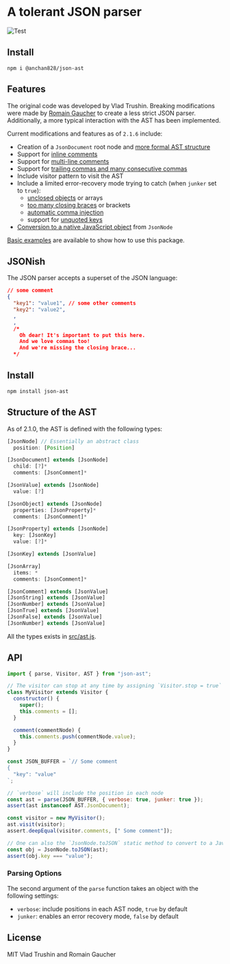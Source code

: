 # A tolerant JSON parser

![Test](https://github.com/anchan828/json-ast/workflows/Test/badge.svg)

## Install

```
npm i @anchan828/json-ast
```

## Features

The original code was developed by Vlad Trushin. Breaking modifications were made by [Romain Gaucher](https://twitter.com/rgaucher) to create a less strict JSON parser. Additionally, a more typical interaction with the AST has been implemented.

Current modifications and features as of `2.1.6` include:

- Creation of a `JsonDocument` root node and [more formal AST structure](./src/ast.js)
- Support for [inline comments](./test/cases/comment-in-object.json)
- Support for [multi-line comments](./test/cases/multi-line-comments-in-object.js)
- Support for [trailing commas and many consecutive commas](./test/cases/object-trailing-commas.json)
- Include visitor pattern to visit the AST
- Include a limited error-recovery mode trying to catch (when `junker` set to `true`):
  - [unclosed objects](./test/cases/object-unclosed-junker.json) or arrays
  - [too many closing braces](./test/cases/redundant-symbols-junker.json) or brackets
  - [automatic comma injection](./test/cases/asi-junker.json)
  - support for [unquoted keys](./test/cases/unquoted-keys-junker.json)
- [Conversion to a native JavaScript object](./test/index.js#L172) from `JsonNode`

[Basic examples](./examples/) are available to show how to use this package.

## JSONish

The JSON parser accepts a superset of the JSON language:

```json
// some comment
{
  "key1": "value1", // some other comments
  "key2": "value2",
  ,
  ,
  /*
    Oh dear! It's important to put this here.
    And we love commas too!
    And we're missing the closing brace...
  */
```

## Install

```shell
npm install json-ast
```

## Structure of the AST

As of 2.1.0, the AST is defined with the following types:

```javascript
[JsonNode] // Essentially an abstract class
  position: [Position]

[JsonDocument] extends [JsonNode]
  child: [?]*
  comments: [JsonComment]*

[JsonValue] extends [JsonNode]
  value: [?]

[JsonObject] extends [JsonNode]
  properties: [JsonProperty]*
  comments: [JsonComment]*

[JsonProperty] extends [JsonNode]
  key: [JsonKey]
  value: [?]*

[JsonKey] extends [JsonValue]

[JsonArray]
  items: *
  comments: [JsonComment]*

[JsonComment] extends [JsonValue]
[JsonString] extends [JsonValue]
[JsonNumber] extends [JsonValue]
[JsonTrue] extends [JsonValue]
[JsonFalse] extends [JsonValue]
[JsonNumber] extends [JsonValue]
```

All the types exists in [src/ast.js](src/ast.js).

## API

```javascript
import { parse, Visitor, AST } from "json-ast";

// The visitor can stop at any time by assigning `Visitor.stop = true`
class MyVisitor extends Visitor {
  constructor() {
    super();
    this.comments = [];
  }

  comment(commentNode) {
    this.comments.push(commentNode.value);
  }
}

const JSON_BUFFER = `// Some comment
{
  "key": "value"
`;

// `verbose` will include the position in each node
const ast = parse(JSON_BUFFER, { verbose: true, junker: true });
assert(ast instanceof AST.JsonDocument);

const visitor = new MyVisitor();
ast.visit(visitor);
assert.deepEqual(visitor.comments, [" Some comment"]);

// One can also the `JsonNode.toJSON` static method to convert to a JavaScript object
const obj = JsonNode.toJSON(ast);
assert(obj.key === "value");
```

### Parsing Options

The second argument of the `parse` function takes an object with the following settings:

- `verbose`: include positions in each AST node, `true` by default
- `junker`: enables an error recovery mode, `false` by default

## License

MIT Vlad Trushin and Romain Gaucher
